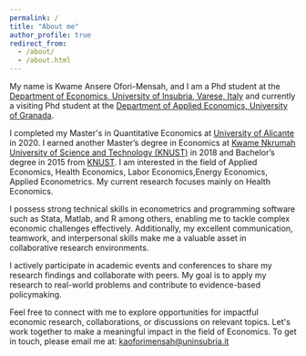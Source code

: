 ```yaml
---
permalink: /
title: "About me"
author_profile: true
redirect_from: 
  - /about/
  - /about.html
---
```


My name is Kwame Ansere Ofori-Mensah, and I am a Phd student at the [Department of Economics, University of Insubria, Varese, Italy](https://www.phd.eco.uninsubria.it) and currently a visiting Phd student at the [Department of Applied Economics, University of Granada](https://economia-aplicada.ugr.es/index.php/). 

I completed my Master's in Quantitative Economics at [University of Alicante](https://www.ua.es) in 2020. I earned another Master’s degree in Economics at [Kwame Nkrumah University of Science and Technology (KNUST)](https://www.knust.edu.gh) in 2018 and Bachelor’s degree in 2015 from [KNUST](https://www.knust.edu.gh). I am interested in the field of Applied Economics, Health Economics, Labor Economics,Energy Economics, Applied Econometrics. My current research focuses mainly on Health Economics. 

I possess strong technical skills in econometrics and programming software such as Stata, Matlab, and R among others, enabling me to tackle complex economic challenges effectively. Additionally, my excellent communication, teamwork, and interpersonal skills make me a valuable asset in collaborative research environments.

I actively participate in academic events and conferences to share my research findings and collaborate with peers. My goal is to apply my research to real-world problems and contribute to evidence-based policymaking.

Feel free to connect with me to explore opportunities for impactful economic research, collaborations, or discussions on relevant topics. Let's work together to make a meaningful impact in the field of Economics.
To get in touch, please email me at: kaoforimensah@uninsubria.it 

